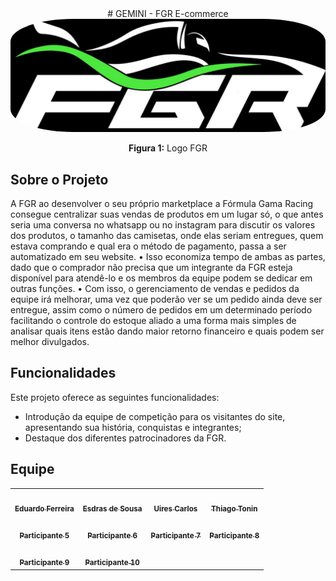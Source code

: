 <center>
# <a>GEMINI - FGR E-commerce</a>
</center>

<div style="text-align: center;">
    <img src="assets/logo.jpg"  alt = 'LOGO FGR' style="width: 80vw; border-radius: 20%;"/>
    <p><b>Figura 1:</b> Logo FGR</p>
</div>




## <a> Sobre o Projeto</a>

A FGR ao desenvolver o seu próprio marketplace a Fórmula Gama Racing consegue centralizar suas vendas de produtos em um lugar só, o que antes seria uma conversa no whatsapp ou no instagram para discutir os valores dos produtos, o tamanho das camisetas, onde elas seriam entregues, quem estava comprando e qual era o método de pagamento, passa a ser automatizado em seu website. • Isso economiza tempo de ambas as partes, dado que o comprador não precisa que um integrante da FGR esteja disponível para atendê-lo e os membros da equipe podem se dedicar em outras funções. • Com isso, o gerenciamento de vendas e pedidos da equipe irá melhorar, uma vez que poderão ver se um pedido ainda deve ser entregue, assim como o número de pedidos em um determinado período facilitando o controle do estoque aliado a uma forma mais simples de analisar quais itens estão dando maior retorno financeiro e quais podem ser melhor divulgados.

## <a> Funcionalidades </a>

Este projeto oferece as seguintes funcionalidades:

- Introdução da equipe de competição para os visitantes do site, apresentando sua história, conquistas e integrantes;
- Destaque dos diferentes patrocinadores da FGR.


## <a> Equipe </a>
<center>
<table>
  <tr>
    <td align="center"><a href="https://github.com/eduardoferre"><img style="border-radius: 50%;" src="https://avatars.githubusercontent.com/u/67663168?v=4" width="100px;" alt=""/><br /><sub><b>Eduardo Ferreira</b></sub></a></td>
    <td align="center"><a href="https://github.com/Edzada"><img style="border-radius: 50%;" src="https://avatars.githubusercontent.com/u/122990164?v=4" width="100px;" alt=""/><br /><sub><b>Esdras de Sousa</b></sub></a></td>
    <td align="center"><a href="https://github.com/uires2023"><img style="border-radius: 50%;" src="https://avatars.githubusercontent.com/u/88348553?v=4" width="90px;" alt=""/><br /><sub><b>Uires Carlos</b></sub></a></td>
    <td align="center"><a href="https://github.com/audittmega"><img style="border-radius: 50%;" src="https://avatars.githubusercontent.com/u/143733162?v=4" width="100px;" alt=""/><br /><sub><b>Thiago Tonin</b></sub></a></td>
  </tr>
  <tr>
    <td align="center"><a href="#"><img style="border-radius: 50%;" src="#" width="100px;" alt=""/><br /><sub><b>Participante 5</b></sub></a></td>
    <td align="center"><a href="#"><img style="border-radius: 50%;" src="#" width="100px;" alt=""/><br /><sub><b>Participante 6</b></sub></a></td>
    <td align="center"><a href="#"><img style="border-radius: 50%;" src="#" width="100px;" alt=""/><br /><sub><b>Participante 7</b></sub></a></td>
    <td align="center"><a href="#"><img style="border-radius: 50%;" src="#" width="100px;" alt=""/><br /><sub><b>Participante 8</b></sub></a></td>
  </tr>
  <tr>
    <td align="center"><a href="#"><img style="border-radius: 50%;" src="#" width="100px;" alt=""/><br /><sub><b>Participante 9</b></sub></a></td>
    <td align="center"><a href="#"><img style="border-radius: 50%;" src="#" width="100px;" alt=""/><br /><sub><b>Participante 10</b></sub></a></td>
  </tr>
</table>
</center>